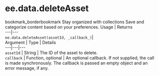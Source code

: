  
#  ee.data.deleteAsset
bookmark_borderbookmark Stay organized with collections  Save and categorize content based on your preferences.
Usage | Returns  
---|---  
`ee.data.deleteAsset(assetId, _callback_)`|   
Argument | Type | Details  
---|---|---  
`assetId` | String | The ID of the asset to delete.  
`callback` | Function, optional | An optional callback. If not supplied, the call is made synchronously. The callback is passed an empty object and an error message, if any.  
